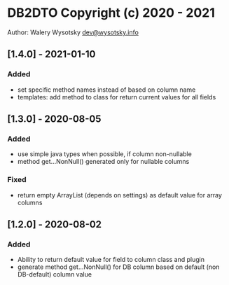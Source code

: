# DB2DTO Copyright (c) 2020 - 2021
Author: Walery Wysotsky <dev@wysotsky.info>

## [1.4.0] - 2021-01-10
### Added
- set specific method names instead of based on column name
- templates: add method to class for return current values for all fields

## [1.3.0] - 2020-08-05
### Added
- use simple java types when possible, if column non-nullable
- method get...NonNull() generated only for nullable columns

### Fixed
- return empty ArrayList (depends on settings) as default value for array columns

## [1.2.0] - 2020-08-02
### Added
- Ability to return default value for field to column class and plugin
- generate method get...NonNull() for DB column based on default (non DB-default) column value

